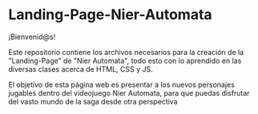 # Landing-Page-Nier-Automata

¡Bienvenid@s! 

Este repositorio contiene los archivos necesarios para la creación de la "Landing-Page" de "Nier Automata", todo esto con lo aprendido en las diversas clases acerca de HTML, CSS y JS. 

El objetivo de esta página web es presentar a los nuevos personajes jugables dentro del videojuego Nier Automata, para que puedas disfrutar del vasto mundo de la saga desde otra perspectiva